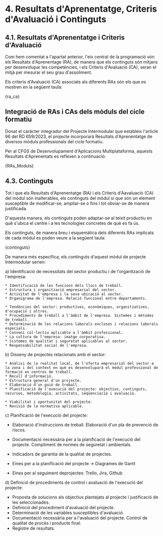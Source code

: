 # 4. Resultats d'Aprenentatge, Criteris d'Avaluació i Continguts

<!-- 
Aquest punt NO apareix en la guia, però hem de plasmar la relació entre RAs i CAs en algun lloc.
-->

## 4.1. Resultats d'Aprenentatge i Criteris d'Avaluació

Com hem comentat a l'apartat anterior, l'eix central de la programació són els Resultats d'Aprenentage (RA), de manera que els continguts són mitjans per desenvolupar les competències, i els Criteris d'Avaluació (CA), seran el mitjà per mesurar el seu grau d'assoliment.

Els criteris d'Avaluació (CA) associats als diferents RAs són els que es mostren en la següent taula:

{ra_ca}


## Integració de RAs i CAs dels mòduls del cicle formatiu

Donat el caràcter integrador del Projecte Intermodular que estableix l'article 96 del RD 659/2023, el projecte incorporarà Resultats d'Aprenentatge de diversos mòduls professionals del cicle formatiu.

Per al CFGS de Desenvolupament d'Aplicacions Multiplataforma, aquests Resultats d'Aprenentats es reflexen a continuació:

{RAs_Moduls}

## 4.3. Continguts

Tot i que els Resultats d'Aprenentatge (RA) i els Criteris d'Aavaluació (CA) del mòdul són inalterables, els continguts del mòdul sí que són un element susceptible de modificar-se, ampliar-se o fins i tot obviar-se de manera justificada.

D'aquesta manera, els continguts poden adaptar-se al teixit productiu en què s'ubica el centre i a les tecnologies concretes de què es fa ús. 

Els continguts, de manera breu i esquemàtica dels diferents RAs implicats de cada mòdul es poden veure a la següent taula:

{continguts}

De manera més específica, els continguts d'aquest mòdul de projecte Intermodular serien:

a) Identificació de necessitats del sector productiu i de l'organització de l'empresa:

    * Identificació de les funcions dels llocs de treball.
    * Estructura i organització empresarial del sector.
    * Activitat de l'empresa i la seva ubicació al sector.
    * Organigrama de l'empresa. Relació funcional entre departaments.

    * Tendències del sector: productives, econòmiques, organitzatives, d'ocupació i altres.
    * Procediments de treball a l'àmbit de l'empresa. Sistemes i mètodes de treball.
    * Determinació de les relacions laborals excloses i relacions laborals especials.
    * Conveni col·lectiu aplicable a l'àmbit professional.
    * La cultura de l'empresa: imatge corporativa.
    * Sistemes de qualitat i seguretat aplicables al sector.
    * Responsabilitat social de l'empresa.

b) Disseny de projectes relacionats amb el sector:

    * Anàlisi de la realitat local, de l'oferta empresarial del sector a la zona i del context en què es desenvoluparà el mòdul professional de formació en centres de treball.
    * Recull d'informació.
    * Estructura general d'un projecte.
    * Elaboració d'un guió de treball.
    * Planificació de l'execució del projecte: objectius, continguts, recursos, metodologia, activitats, seqüenciació i avaluació.
    
    * Viabilitat i oportunitat del projecte.
    * Revisió de la normativa aplicable.

c) Planificació de l'execució del projecte:
  
* Elaboració d'instruccions de treball.
Elaboració d'un pla de prevenció de riscos.
* Documentació necessària per a la planificació de l'execució del projecte.
Compliment de normes de seguretat i ambientals.
* Indicadors de garantia de la qualitat de projectes.

* Eines per a la planificació del projecte -> Diagrames de Gantt
* Eines per al seguiment deprojectes: Trello, Jira, Github
 

d) Definició de procediments de control i avaluació de l'execució del projecte:

* Proposta de solucions als objectius plantejats al projecte i justificació de les seleccionades.
* Definició del procediment d'avaluació del projecte.
* Determinació de les variables susceptibles d'avaluació.
* Documentació necessària per a l'avaluació del projecte.
Control de qualitat de procés i producte final.
* Registre de resultats.

















